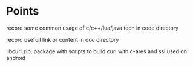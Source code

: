 # Points

record some common usage of c/c++/lua/java tech in code directory

record usefull link or content in doc directory

libcurl.zip, package with scripts to build curl with c-ares and ssl used on android
